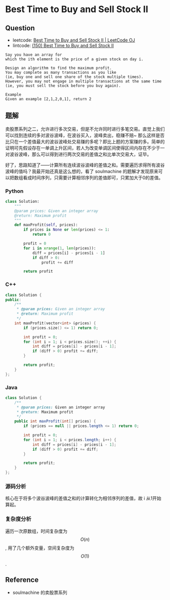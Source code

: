 # Best Time to Buy and Sell Stock II

## Question

* leetcode: [Best Time to Buy and Sell Stock II \| LeetCode OJ](https://leetcode.com/problems/best-time-to-buy-and-sell-stock-ii/)
* lintcode: [\(150\) Best Time to Buy and Sell Stock II](http://www.lintcode.com/en/problem/best-time-to-buy-and-sell-stock-ii/)

```text
Say you have an array for
which the ith element is the price of a given stock on day i.

Design an algorithm to find the maximum profit.
You may complete as many transactions as you like
(ie, buy one and sell one share of the stock multiple times).
However, you may not engage in multiple transactions at the same time
(ie, you must sell the stock before you buy again).

Example
Given an example [2,1,2,0,1], return 2
```

## 题解

卖股票系列之二，允许进行多次交易，但是不允许同时进行多笔交易。直觉上我们可以找到连续的多对波谷波峰，在波谷买入，波峰卖出，稳赚不赔~ 那么这样是否比只在一个差值最大的波谷波峰处交易赚的多呢？即比上题的方案赚的多。简单的证明可先假设存在一单调上升区间，若人为改变单调区间使得区间内存在不少于一对波谷波峰，那么可以得到进行两次交易的差值之和比单次交易大，证毕。

好了，思路知道了——计算所有连续波谷波峰的差值之和。需要遍历求得所有波谷波峰的值吗？我最开始还真是这么想的，看了 soulmachine 的题解才发现原来可以把数组看成时间序列，只需要计算相邻序列的差值即可，只累加大于0的差值。

### Python

```python
class Solution:
    """
    @param prices: Given an integer array
    @return: Maximum profit
    """
    def maxProfit(self, prices):
        if prices is None or len(prices) <= 1:
            return 0

        profit = 0
        for i in xrange(1, len(prices)):
            diff = prices[i] - prices[i - 1]
            if diff > 0:
                profit += diff

        return profit
```

### C++

```cpp
class Solution {
public:
    /**
     * @param prices: Given an integer array
     * @return: Maximum profit
     */
    int maxProfit(vector<int> &prices) {
        if (prices.size() <= 1) return 0;

        int profit = 0;
        for (int i = 1; i < prices.size(); ++i) {
            int diff = prices[i] - prices[i - 1];
            if (diff > 0) profit += diff;
        }

        return profit;
    }
};
```

### Java

```java
class Solution {
    /**
     * @param prices: Given an integer array
     * @return: Maximum profit
     */
    public int maxProfit(int[] prices) {
        if (prices == null || prices.length <= 1) return 0;

        int profit = 0;
        for (int i = 1; i < prices.length; i++) {
            int diff = prices[i] - prices[i - 1];
            if (diff > 0) profit += diff;
        }

        return profit;
    }
};
```

### 源码分析

核心在于将多个波谷波峰的差值之和的计算转化为相邻序列的差值，故 i 从1开始算起。

### 复杂度分析

遍历一次原数组，时间复杂度为 $$O(n)$$, 用了几个额外变量，空间复杂度为 $$O(1)$$.

## Reference

* soulmachine 的卖股票系列

